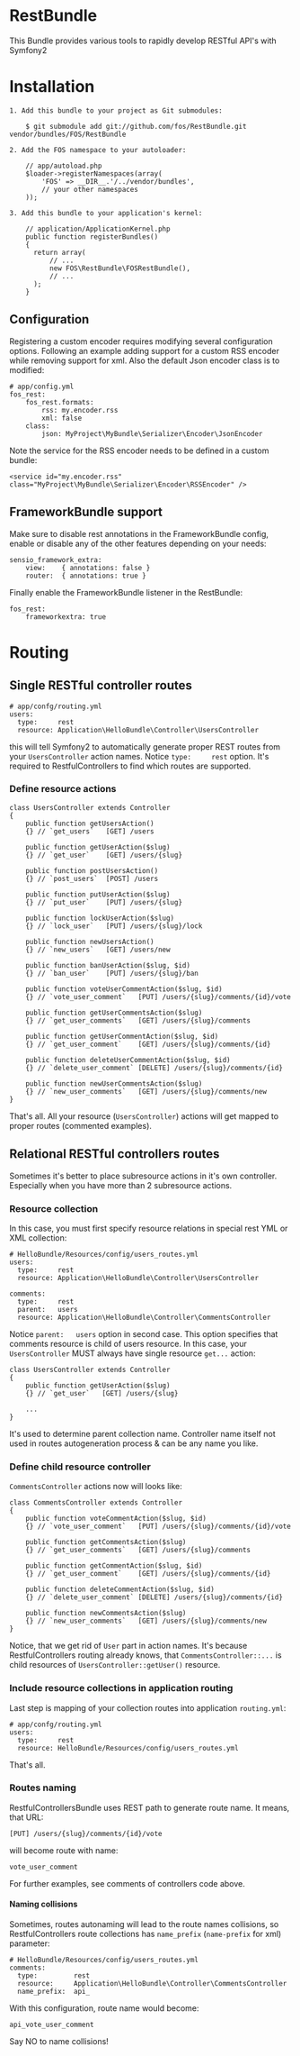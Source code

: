 RestBundle
==========

This Bundle provides various tools to rapidly develop RESTful API's with Symfony2

Installation
============

    1. Add this bundle to your project as Git submodules:

        $ git submodule add git://github.com/fos/RestBundle.git vendor/bundles/FOS/RestBundle

    2. Add the FOS namespace to your autoloader:

        // app/autoload.php
        $loader->registerNamespaces(array(
            'FOS' => __DIR__.'/../vendor/bundles',
            // your other namespaces
        ));

    3. Add this bundle to your application's kernel:

        // application/ApplicationKernel.php
        public function registerBundles()
        {
          return array(
              // ...
              new FOS\RestBundle\FOSRestBundle(),
              // ...
          );
        }

Configuration
-------------

Registering a custom encoder requires modifying several configuration options.
Following an example adding support for a custom RSS encoder while removing
support for xml. Also the default Json encoder class is to modified:

    # app/config.yml
    fos_rest:
        fos_rest.formats:
            rss: my.encoder.rss
            xml: false
        class:
            json: MyProject\MyBundle\Serializer\Encoder\JsonEncoder

Note the service for the RSS encoder needs to be defined in a custom bundle:

    <service id="my.encoder.rss" class="MyProject\MyBundle\Serializer\Encoder\RSSEncoder" />

FrameworkBundle support
-----------------------

Make sure to disable rest annotations in the FrameworkBundle config, enable
or disable any of the other features depending on your needs:

    sensio_framework_extra:
        view:    { annotations: false }
        router:  { annotations: true }

Finally enable the FrameworkBundle listener in the RestBundle:

    fos_rest:
        frameworkextra: true

Routing
=======

## Single RESTful controller routes

    # app/confg/routing.yml
    users:
      type:     rest
      resource: Application\HelloBundle\Controller\UsersController

this will tell Symfony2 to automatically generate proper REST routes from your `UsersController` action names.
Notice `type:     rest` option. It's required to RestfulControllers to find which routes are supported.

### Define resource actions

    class UsersController extends Controller
    {
        public function getUsersAction()
        {} // `get_users`   [GET] /users
    
        public function getUserAction($slug)
        {} // `get_user`    [GET] /users/{slug}
    
        public function postUsersAction()
        {} // `post_users`  [POST] /users
    
        public function putUserAction($slug)
        {} // `put_user`    [PUT] /users/{slug}
    
        public function lockUserAction($slug)
        {} // `lock_user`   [PUT] /users/{slug}/lock
    
        public function newUsersAction()
        {} // `new_users`   [GET] /users/new
    
        public function banUserAction($slug, $id)
        {} // `ban_user`    [PUT] /users/{slug}/ban
    
        public function voteUserCommentAction($slug, $id)
        {} // `vote_user_comment`   [PUT] /users/{slug}/comments/{id}/vote
    
        public function getUserCommentsAction($slug)
        {} // `get_user_comments`   [GET] /users/{slug}/comments
    
        public function getUserCommentAction($slug, $id)
        {} // `get_user_comment`    [GET] /users/{slug}/comments/{id}
    
        public function deleteUserCommentAction($slug, $id)
        {} // `delete_user_comment` [DELETE] /users/{slug}/comments/{id}
    
        public function newUserCommentsAction($slug)
        {} // `new_user_comments`   [GET] /users/{slug}/comments/new
    }

That's all. All your resource (`UsersController`) actions will get mapped to proper routes (commented examples).

## Relational RESTful controllers routes

Sometimes it's better to place subresource actions in it's own controller. Especially when you have more than 2 subresource actions.

### Resource collection

In this case, you must first specify resource relations in special rest YML or XML collection:

    # HelloBundle/Resources/config/users_routes.yml
    users:
      type:     rest
      resource: Application\HelloBundle\Controller\UsersController
    
    comments:
      type:     rest
      parent:   users
      resource: Application\HelloBundle\Controller\CommentsController

Notice `parent:   users` option in second case. This option specifies that comments resource is child of users resource. In this case, your `UsersController` MUST always have single resource `get...` action:

    class UsersController extends Controller
    {
        public function getUserAction($slug)
        {} // `get_user`   [GET] /users/{slug}
    
        ...
    }

It's used to determine parent collection name. Controller name itself not used in routes autogeneration process & can be any name you like.

### Define child resource controller

`CommentsController` actions now will looks like:

    class CommentsController extends Controller
    {
        public function voteCommentAction($slug, $id)
        {} // `vote_user_comment`   [PUT] /users/{slug}/comments/{id}/vote
        
        public function getCommentsAction($slug)
        {} // `get_user_comments`   [GET] /users/{slug}/comments
        
        public function getCommentAction($slug, $id)
        {} // `get_user_comment`    [GET] /users/{slug}/comments/{id}
        
        public function deleteCommentAction($slug, $id)
        {} // `delete_user_comment` [DELETE] /users/{slug}/comments/{id}
        
        public function newCommentsAction($slug)
        {} // `new_user_comments`   [GET] /users/{slug}/comments/new
    }

Notice, that we get rid of `User` part in action names. It's because RestfulControllers routing already knows, that `CommentsController::...` is child resources of `UsersController::getUser()` resource.

### Include resource collections in application routing

Last step is mapping of your collection routes into application `routing.yml`:

    # app/confg/routing.yml
    users:
      type:     rest
      resource: HelloBundle/Resources/config/users_routes.yml

That's all.

### Routes naming

RestfulControllersBundle uses REST path to generate route name. It means, that URL:

    [PUT] /users/{slug}/comments/{id}/vote

will become route with name:

    vote_user_comment

For further examples, see comments of controllers code above.

#### Naming collisions

Sometimes, routes autonaming will lead to the route names collisions, so RestfulControllers route collections has `name_prefix` (`name-prefix` for xml) parameter:

    # HelloBundle/Resources/config/users_routes.yml
    comments:
      type:         rest
      resource:     Application\HelloBundle\Controller\CommentsController
      name_prefix:  api_

With this configuration, route name would become:

    api_vote_user_comment

Say NO to name collisions!
